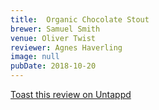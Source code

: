 ```yaml
---
title:  Organic Chocolate Stout
brewer: Samuel Smith
venue: Oliver Twist
reviewer: Agnes Haverling
image: null
pubDate: 2018-10-20
---
```



[Toast this review on Untappd](https://untappd.com/user/StoutEmpire/checkin/666030892)
